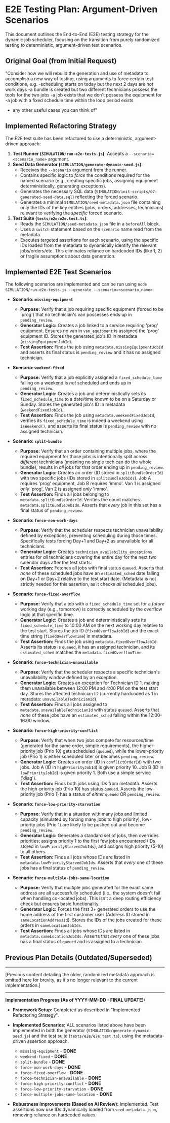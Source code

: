 # E2E Testing Plan: Argument-Driven Scenarios

This document outlines the End-to-End (E2E) testing strategy for the dynamic job scheduler, focusing on the transition from purely randomized testing to deterministic, argument-driven test scenarios.

## Original Goal (from Initial Request)

"Consider how we will rebuild the generation and use of metadata to accomplish a new way of testing, using arguments to force certain test conditions, e.g.
-scheduling starts on today but the next 2 days are not work days
-a bundle is created but two different technicians possess the tools for the two jobs
-a job exists that we don't possess the equipment for
-a job with a fixed schedule time within the loop period exists
- any other useful cases you can think of"

## Implemented Refactoring Strategy

The E2E test suite has been refactored to use a deterministic, argument-driven approach:

1.  **Test Runner (`SIMULATION/run-e2e-tests.js`)**: Accepts a `--scenario=<scenario_name>` argument.
2.  **Seed Data Generator (`SIMULATION/generate-dynamic-seed.js`)**:
    *   Receives the `--scenario` argument from the runner.
    *   Contains specific logic to *force* the conditions required for the named scenario (e.g., creating specific jobs, assigning equipment deterministically, generating exceptions).
    *   Generates the necessary SQL data (`SIMULATION/init-scripts/07-generated-seed-data.sql`) reflecting the forced scenario.
    *   Generates a minimal `SIMULATION/seed-metadata.json` file containing only the IDs of the key entities (jobs, orders, addresses, technicians) relevant to verifying the *specific* forced scenario.
3.  **Test Suite (`tests/e2e/e2e.test.ts`)**:
    *   Reads the `SIMULATION/seed-metadata.json` file in a `beforeAll` block.
    *   Uses a `switch` statement based on the `scenario` name read from the metadata.
    *   Executes targeted assertions for each scenario, using the specific IDs loaded from the metadata to dynamically identify the relevant jobs/orders/etc. This eliminates reliance on hardcoded IDs (like 1, 2) or fragile assumptions about data generation.

## Implemented E2E Test Scenarios

The following scenarios are implemented and can be run using `node SIMULATION/run-e2e-tests.js --generate --scenario=<scenario_name>`:

*   **Scenario: `missing-equipment`**
    *   **Purpose:** Verify that a job requiring specific equipment (forced to be 'prog') that no technician's van possesses ends up in `pending_review`.
    *   **Generator Logic:** Creates a job linked to a service requiring 'prog' equipment. Ensures no van in `van_equipment` is assigned the 'prog' equipment ID. Stores the generated job's ID in metadata (`missingEquipmentJobId`).
    *   **Test Assertion:** Finds the job using `metadata.missingEquipmentJobId` and asserts its final status is `pending_review` and it has no assigned technician.

*   **Scenario: `weekend-fixed`**
    *   **Purpose:** Verify that a job explicitly assigned a `fixed_schedule_time` falling on a weekend is *not* scheduled and ends up in `pending_review`.
    *   **Generator Logic:** Creates a job and deterministically sets its `fixed_schedule_time` to a date/time known to be on a Saturday or Sunday. Stores the generated job's ID in metadata (`weekendFixedJobId`).
    *   **Test Assertion:** Finds the job using `metadata.weekendFixedJobId`, verifies its `fixed_schedule_time` is indeed a weekend using `isWeekend()`, and asserts its final status is `pending_review` with no assigned technician.

*   **Scenario: `split-bundle`**
    *   **Purpose:** Verify that an order containing multiple jobs, where the required equipment for those jobs is intentionally split across *different* technicians (meaning no single tech can do the whole bundle), results in *all* jobs for that order ending up in `pending_review`.
    *   **Generator Logic:** Creates an order (ID stored in `splitBundleOrderId`) with two specific jobs (IDs stored in `splitBundleJobIds`). Job A requires 'prog' equipment, Job B requires 'immo'. Van 1 is assigned *only* 'prog', Van 2 is assigned *only* 'immo'.
    *   **Test Assertion:** Finds all jobs belonging to `metadata.splitBundleOrderId`. Verifies the count matches `metadata.splitBundleJobIds`. Asserts that *every* job in this set has a final status of `pending_review`.

*   **Scenario: `force-non-work-days`**
    *   **Purpose:** Verify that the scheduler respects technician unavailability defined by exceptions, preventing scheduling during those times. Specifically tests forcing Day+1 and Day+2 as unavailable for all technicians.
    *   **Generator Logic:** Creates `technician_availability_exceptions` entries for *all* technicians covering the entire day for the next two calendar days after the test starts.
    *   **Test Assertion:** Fetches all jobs with final status `queued`. Asserts that *none* of these scheduled jobs have an `estimated_sched` date falling on Day+1 or Day+2 relative to the test start date. (Metadata is not strictly needed for this assertion, as it checks *all* scheduled jobs).

*   **Scenario: `force-fixed-overflow`**
    *   **Purpose:** Verify that a job with a `fixed_schedule_time` set for a *future* working day (e.g., tomorrow) is correctly scheduled by the overflow logic at that specific time.
    *   **Generator Logic:** Creates a job and deterministically sets its `fixed_schedule_time` to 10:00 AM on the next working day relative to the test start. Stores the job ID (`fixedOverflowJobId`) and the exact time string (`fixedOverflowTime`) in metadata.
    *   **Test Assertion:** Finds the job using `metadata.fixedOverflowJobId`. Asserts its status is `queued`, it has an assigned technician, and its `estimated_sched` matches the `metadata.fixedOverflowTime`.

*   **Scenario: `force-technician-unavailable`**
    *   **Purpose:** Verify that the scheduler respects a specific technician's unavailability window defined by an exception.
    *   **Generator Logic:** Creates an exception for Technician ID 1, making them unavailable between 12:00 PM and 4:00 PM on the test start day. Stores the affected technician ID (currently hardcoded as 1 in metadata: `unavailableTechnicianId`).
    *   **Test Assertion:** Finds all jobs assigned to `metadata.unavailableTechnicianId` with status `queued`. Asserts that *none* of these jobs have an `estimated_sched` falling within the 12:00-16:00 window.

*   **Scenario: `force-high-priority-conflict`**
    *   **Purpose:** Verify that when two jobs compete for resources/time (generated for the same order, simple requirements), the higher-priority job (Prio 10) gets scheduled (`queued`), while the lower-priority job (Prio 1) is either scheduled later or becomes `pending_review`.
    *   **Generator Logic:** Creates an order (ID in `conflictOrderId`) with two jobs. Job A (ID in `highPriorityJobId`) is given priority 10. Job B (ID in `lowPriorityJobId`) is given priority 1. Both use a simple service ('diag').
    *   **Test Assertion:** Finds both jobs using IDs from metadata. Asserts the high-priority job (Prio 10) has status `queued`. Asserts the low-priority job (Prio 1) has a status of *either* `queued` OR `pending_review`.

*   **Scenario: `force-low-priority-starvation`**
    *   **Purpose:** Verify that in a situation with many jobs and limited capacity (simulated by forcing many jobs to high priority), low-priority jobs (Prio 1) are likely to be pushed out and become `pending_review`.
    *   **Generator Logic:** Generates a standard set of jobs, then overrides priorities: assigns priority 1 to the first few jobs encountered (IDs stored in `lowPriorityStarvedJobIds`), and assigns high priority (5-10) to all others.
    *   **Test Assertion:** Finds all jobs whose IDs are listed in `metadata.lowPriorityStarvedJobIds`. Asserts that *every* one of these jobs has a final status of `pending_review`.

*   **Scenario: `force-multiple-jobs-same-location`**
    *   **Purpose:** Verify that multiple jobs generated for the exact same address are all successfully scheduled (i.e., the system doesn't fail when handling co-located jobs). This isn't a deep routing efficiency check but ensures basic functionality.
    *   **Generator Logic:** Forces the first 3+ generated orders to use the home address of the first customer user (Address ID stored in `sameLocationAddressId`). Stores the IDs of the jobs created for these orders in `sameLocationJobIds`.
    *   **Test Assertion:** Finds all jobs whose IDs are listed in `metadata.sameLocationJobIds`. Asserts that *every* one of these jobs has a final status of `queued` and is assigned to a technician.

## Previous Plan Details (Outdated/Superseded)

---

[Previous content detailing the older, randomized metadata approach is omitted here for brevity, as it's no longer relevant to the current implementation.]

---

**Implementation Progress (As of YYYY-MM-DD - FINAL UPDATE):**

*   **Framework Setup:** Completed as described in "Implemented Refactoring Strategy".
*   **Implemented Scenarios:** ALL scenarios listed above have been implemented in both the generator (`SIMULATION/generate-dynamic-seed.js`) and the test suite (`tests/e2e/e2e.test.ts`), using the metadata-driven assertion approach.
    *   `missing-equipment` - **DONE**
    *   `weekend-fixed` - **DONE**
    *   `split-bundle` - **DONE**
    *   `force-non-work-days` - **DONE**
    *   `force-fixed-overflow` - **DONE**
    *   `force-technician-unavailable` - **DONE**
    *   `force-high-priority-conflict` - **DONE**
    *   `force-low-priority-starvation` - **DONE**
    *   `force-multiple-jobs-same-location` - **DONE**

*   **Robustness Improvements (Based on AI Review):** Implemented. Test assertions now use IDs dynamically loaded from `seed-metadata.json`, removing reliance on hardcoded values.
